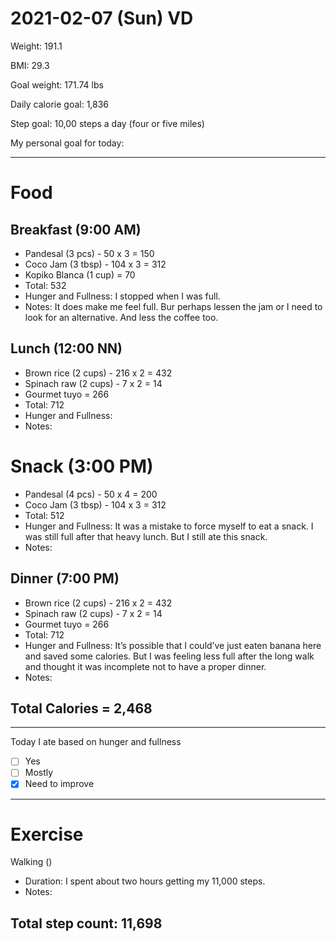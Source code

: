 # 2021-02-07 (Sun) VD

Weight: 191.1

BMI: 29.3

Goal weight: 171.74 lbs

Daily calorie goal: 1,836

Step goal: 10,00 steps a day (four or five miles)

My personal goal for today:

---

# Food

## Breakfast (9:00 AM)

- Pandesal (3 pcs) - 50 x 3 = 150
- Coco Jam (3 tbsp) - 104 x 3 = 312
- Kopiko Blanca (1 cup) = 70
- Total: 532
- Hunger and Fullness: I stopped when I was full.
- Notes: It does make me feel full. Bur perhaps lessen the jam or I need to look for an alternative. And less the coffee too.

## Lunch (12:00 NN)

- Brown rice (2 cups) - 216 x 2 = 432
- Spinach raw (2 cups) - 7 x 2 = 14
- Gourmet tuyo = 266
- Total: 712
- Hunger and Fullness:
- Notes:

# Snack (3:00 PM)

- Pandesal (4 pcs) - 50 x 4 = 200
- Coco Jam (3 tbsp) - 104 x 3 = 312
- Total: 512
- Hunger and Fullness: It was a mistake to force myself to eat a snack. I was still full after that heavy lunch. But I still ate this snack.
- Notes:

## Dinner (7:00 PM)

- Brown rice (2 cups) - 216 x 2 = 432
- Spinach raw (2 cups) - 7 x 2 = 14
- Gourmet tuyo = 266
- Total: 712
- Hunger and Fullness: It’s possible that I could’ve just eaten banana here and saved some calories. But I was feeling less full after the long walk and thought it was incomplete not to have a proper dinner.
- Notes:

## Total Calories = 2,468

---

Today I ate based on hunger and fullness

- [ ] Yes
- [ ] Mostly
- [x] Need to improve

---

# Exercise

Walking ()

- Duration: I spent about two hours getting my 11,000 steps.
- Notes:

## Total step count: 11,698

